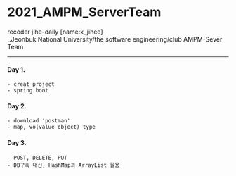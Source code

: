 # 2021_AMPM_ServerTeam
recoder jihe-daily [name:x_jihee]  
..Jeonbuk National University/the software engineering/club AMPM-Sever Team
***
#### Day 1.
    - creat project
    - spring boot
#### Day 2.
    - download 'postman'
    - map, vo(value object) type
#### Day 3.
    - POST, DELETE, PUT
    - DB구축 대신, HashMap과 ArrayList 활용
